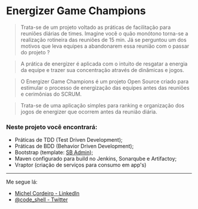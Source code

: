 # Energizer Game Champions

> Trata-se de um projeto voltado as práticas de facilitação para reuniões diárias de times. Imagine você o quão monótono torna-se a realização rotineira das reuniões de 15 min. Já se perguntou um dos motivos que leva equipes a abandonarem essa reunião com o passar do projeto ?

> A prática de energizer é aplicada com o intuito de resgatar a energia da equipe e trazer sua concentração através de dinâmicas e jogos.

> O Energizer Game Champions é um projeto Open Source criado para estimular o processo de energização das equipes antes das reuniões e cerimônias do SCRUM.

> Trata-se de uma aplicação simples para ranking e organização dos jogos de energizer que ocorrem antes da reunião diária.

### Neste projeto você encontrará:

* Práticas de TDD (Test Driven Development);
* Práticas de BDD (Behavior Driven Development);
* Bootstrap (template: [SB Admin](http://startbootstrap.com/template-overviews/sb-admin/));
* Maven configurado para build no Jenkins, Sonarqube e Artifactoy;
* Vraptor (criação de serviços para consumo em app's)



***
Me segue lá:
* [Michel Cordeiro - LinkedIn](https://br.linkedin.com/in/michelcordeiro)
* [@code_shell - Twitter](https://twitter.com/code_shell)
